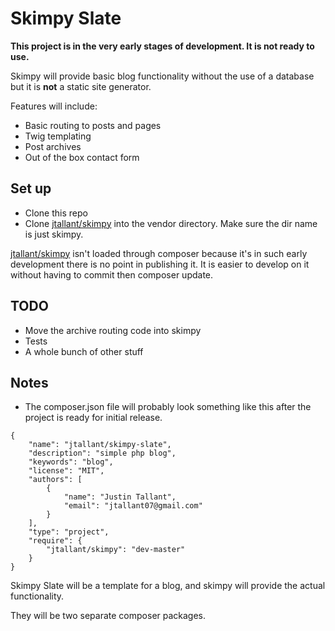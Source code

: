# Skimpy Slate

**This project is in the very early stages of development. It is not ready to use.**

Skimpy will provide basic blog functionality without the use of a database but it is **not** a static site generator.

Features will include:
* Basic routing to posts and pages
* Twig templating
* Post archives
* Out of the box contact form

## Set up
* Clone this repo
* Clone [jtallant/skimpy](https://github.com/jtallant/skimpy) into the vendor directory. Make sure the dir name is just skimpy.

[jtallant/skimpy](https://github.com/jtallant/skimpy) isn't loaded through composer because it's in such early development there is no point in publishing it. It is easier to develop on it without having to commit then composer update.

## TODO
* Move the archive routing code into skimpy
* Tests
* A whole bunch of other stuff

## Notes
* The composer.json file will probably look something like this after the project is ready for initial release.

```
{
	"name": "jtallant/skimpy-slate",
	"description": "simple php blog",
	"keywords": "blog",
	"license": "MIT",
    "authors": [
        {
            "name": "Justin Tallant",
            "email": "jtallant07@gmail.com"
        }
    ],
	"type": "project",
    "require": {
    	"jtallant/skimpy": "dev-master"
    }
}
```

Skimpy Slate will be a template for a blog, and skimpy will provide the actual functionality.

They will be two separate composer packages.